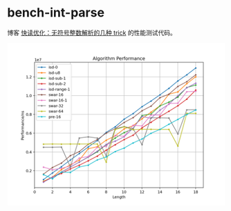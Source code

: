 # bench-int-parse

博客 [快读优化：无符号整数解析的几种 trick](https://blog.rogery.dev/post/faster-int-parse/) 的性能测试代码。

![img](./tools/1.png)
